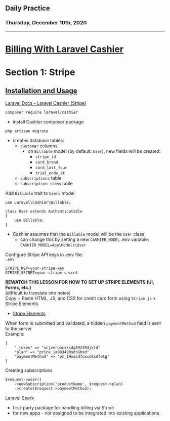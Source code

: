 ## Daily Practice
### Thursday, December 10th, 2020
---


# [Billing With Laravel Cashier](https://laracasts.com/series/billing-with-laravel-cashier)


# Section 1: Stripe

## [Installation and Usage](https://laracasts.com/series/billing-with-laravel-cashier/episodes/1)

[Laravel Docs - Laravel Cashier (Stripe)](https://laravel.com/docs/8.x/billing)  

`composer require laravel/cashier`
- install Cashier composer package

`php artisan migrate`
- creates database tables:
   * `customer` columns 
      - on `Billable` model (by default: `User`), new fields will be created:
         * `stripe_id`
         * `card_brand`
         * `card_last_four`
         * `trial_ends_at`
   * `subscriptions` table
   * `subscription_items` table

Add `Billable` trait to `Users` model
```
use Laravel\Cashier\Billable;

class User extends Authenticatable
{
    use Billable;
}
```
- Cashier assumes that the `Billable` model will be the `User` class
   * can change this by setting a new `CASHIER_MODEL` .env variable: `CASHIER_MODEL=App\Models\User`

Configure Stripe API keys in .env file:  
`.env`
```
STRIPE_KEY=your-stripe-key
STRIPE_SECRET=your-stripe-secret
```

__REWATCH THIS LESSON FOR HOW TO SET UP STRIPE ELEMENTS (UI, Forms, etc.)__  
(difficult to translate into notes)  
Copy + Paste HTML, JS, and CSS for credit card form using `Stripe.js` + Stripe Elements  
- [Stripe Elements](https://stripe.com/docs/stripe-js)  

When form is submitted and validated, a hidden `paymentMethod` field is sent to the server  
Example:  
```
[
    "_token" => "xcjveroocxksdg892394jkld"
    "plan" => "price_1a983490sdnGHsd"
    "paymentMethod" => "pm_1Hmasdfoxsdksdfetg"
]
```

Creating subscriptions  
```
$request->user()
    ->newSubscription('productName', $request->plan)
    ->create($request->paymentMethod);
```

[Laravel Spark](https://spark.laravel.com/)  
- first-party package for handling billing via Stripe
- for new apps - not designed to be integrated into existing applications

